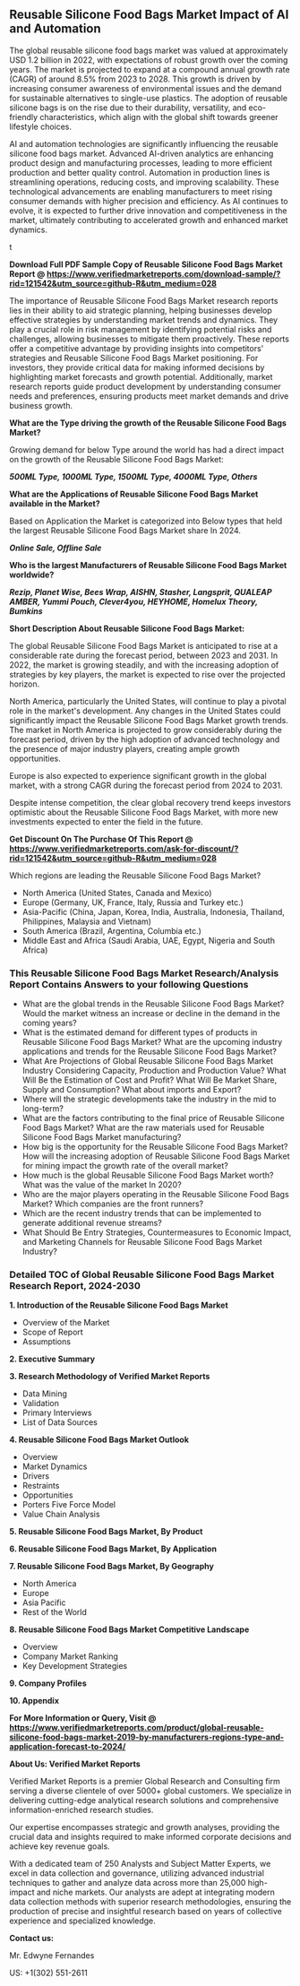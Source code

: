 <h2>Reusable Silicone Food Bags Market Impact of AI and Automation</h2><p>The global reusable silicone food bags market was valued at approximately USD 1.2 billion in 2022, with expectations of robust growth over the coming years. The market is projected to expand at a compound annual growth rate (CAGR) of around 8.5% from 2023 to 2028. This growth is driven by increasing consumer awareness of environmental issues and the demand for sustainable alternatives to single-use plastics. The adoption of reusable silicone bags is on the rise due to their durability, versatility, and eco-friendly characteristics, which align with the global shift towards greener lifestyle choices.</p><p>AI and automation technologies are significantly influencing the reusable silicone food bags market. Advanced AI-driven analytics are enhancing product design and manufacturing processes, leading to more efficient production and better quality control. Automation in production lines is streamlining operations, reducing costs, and improving scalability. These technological advancements are enabling manufacturers to meet rising consumer demands with higher precision and efficiency. As AI continues to evolve, it is expected to further drive innovation and competitiveness in the market, ultimately contributing to accelerated growth and enhanced market dynamics.</p>t</p><p id="" class=""><strong>Download Full PDF Sample Copy of Reusable Silicone Food Bags Market Report @ <a href="https://www.verifiedmarketreports.com/download-sample/?rid=121542&utm_source=github-R&utm_medium=028" target="_blank">https://www.verifiedmarketreports.com/download-sample/?rid=121542&utm_source=github-R&utm_medium=028</a></strong></p><p>The importance of&nbsp;Reusable Silicone Food Bags Market research reports lies in their ability to aid strategic planning, helping businesses develop effective strategies by understanding market trends and dynamics. They play a crucial role in risk management by identifying potential risks and challenges, allowing businesses to mitigate them proactively. These reports offer a competitive advantage by providing insights into competitors' strategies and Reusable Silicone Food Bags Market positioning. For investors, they provide critical data for making informed decisions by highlighting market forecasts and growth potential. Additionally, market research reports guide product development by understanding consumer needs and preferences, ensuring products meet market demands and drive business growth.</p><p><strong>What are the&nbsp;Type driving the growth of the Reusable Silicone Food Bags Market?</strong></p><p id="" class="">Growing demand for below Type around the world has had a direct impact on the growth of the Reusable Silicone Food Bags Market:</p><em><strong>500ML Type, 1000ML Type, 1500ML Type, 4000ML Type, Others</strong></em></p><strong>What are the&nbsp;Applications&nbsp;of Reusable Silicone Food Bags Market available in the Market?</strong></p><p id="" class="">Based on Application the Market is categorized into Below types that held the largest Reusable Silicone Food Bags Market share In 2024.</p><em><strong>Online Sale, Offline Sale</strong></em></p><strong>Who is the largest Manufacturers of Reusable Silicone Food Bags Market worldwide?</strong></p><p><em><strong>Rezip, Planet Wise, Bees Wrap, AISHN, Stasher, Langsprit, QUALEAP AMBER, Yummi Pouch, Clever4you, HEYHOME, Homelux Theory, Bumkins</strong></em></p><p id="" class=""><strong>Short Description About Reusable Silicone Food Bags Market:</strong></p><p>The global Reusable Silicone Food Bags Market is anticipated to rise at a considerable rate during the forecast period, between 2023 and 2031. In 2022, the market is growing steadily, and with the increasing adoption of strategies by key players, the market is expected to rise over the projected horizon.</p><p>North America, particularly the United States, will continue to play a pivotal role in the market's development. Any changes in the United States could significantly impact the Reusable Silicone Food Bags Market growth trends. The market in North America is projected to grow considerably during the forecast period, driven by the high adoption of advanced technology and the presence of major industry players, creating ample growth opportunities.</p><p>Europe is also expected to experience significant growth in the global market, with a strong CAGR during the forecast period from 2024 to 2031.</p><p>Despite intense competition, the clear global recovery trend keeps investors optimistic about the Reusable Silicone Food Bags Market, with more new investments expected to enter the field in the future.</p><p id="" class=""><strong>Get Discount On The Purchase Of This Report @ <a href="https://www.verifiedmarketreports.com/ask-for-discount/?rid=121542&utm_source=github-R&utm_medium=028" target="_blank">https://www.verifiedmarketreports.com/ask-for-discount/?rid=121542&utm_source=github-R&utm_medium=028</a></strong></p>Which regions are leading the Reusable Silicone Food Bags Market?</p><ul><li>North America (United States, Canada and Mexico)</li><li>Europe (Germany, UK, France, Italy, Russia and Turkey etc.)</li><li>Asia-Pacific (China, Japan, Korea, India, Australia, Indonesia, Thailand, Philippines, Malaysia and Vietnam)</li><li>South America (Brazil, Argentina, Columbia etc.)</li><li>Middle East and Africa (Saudi Arabia, UAE, Egypt, Nigeria and South Africa)</li></ul><h3 id="" class="">This Reusable Silicone Food Bags Market Research/Analysis Report Contains Answers to your following Questions</h3><ul><li>What are the global trends in the Reusable Silicone Food Bags Market? Would the market witness an increase or decline in the demand in the coming years?</li><li>What is the estimated demand for different types of products in Reusable Silicone Food Bags Market? What are the upcoming industry applications and trends for the Reusable Silicone Food Bags Market?</li><li>What Are Projections of Global Reusable Silicone Food Bags Market Industry Considering Capacity, Production and Production Value? What Will Be the Estimation of Cost and Profit? What Will Be Market Share, Supply and Consumption? What about imports and Export?</li><li>Where will the strategic developments take the industry in the mid to long-term?</li><li>What are the factors contributing to the final price of Reusable Silicone Food Bags Market? What are the raw materials used for Reusable Silicone Food Bags Market manufacturing?</li><li>How big is the opportunity for the Reusable Silicone Food Bags Market? How will the increasing adoption of Reusable Silicone Food Bags Market for mining impact the growth rate of the overall market?</li><li>How much is the global Reusable Silicone Food Bags Market worth? What was the value of the market In 2020?</li><li>Who are the major players operating in the Reusable Silicone Food Bags Market? Which companies are the front runners?</li><li>Which are the recent industry trends that can be implemented to generate additional revenue streams?</li><li>What Should Be Entry Strategies, Countermeasures to Economic Impact, and Marketing Channels for Reusable Silicone Food Bags Market Industry?</li></ul><h3 id="" class="">Detailed TOC of Global Reusable Silicone Food Bags Market Research Report, 2024-2030</h3><p id="" class=""><strong>1. Introduction of the Reusable Silicone Food Bags Market</strong></p><ul><li>Overview of the Market</li><li>Scope of Report</li><li>Assumptions</li></ul><p id="" class=""><strong>2. Executive Summary</strong></p><p id="" class=""><strong>3. Research Methodology of Verified Market Reports</strong></p><ul><li>Data Mining</li><li>Validation</li><li>Primary Interviews</li><li>List of Data Sources</li></ul><p id="" class=""><strong>4. Reusable Silicone Food Bags Market Outlook</strong></p><ul><li>Overview</li><li>Market Dynamics</li><li>Drivers</li><li>Restraints</li><li>Opportunities</li><li>Porters Five Force Model</li><li>Value Chain Analysis</li></ul><p id="" class=""><strong>5. Reusable Silicone Food Bags Market, By Product</strong></p><p id="" class=""><strong>6. Reusable Silicone Food Bags Market, By Application</strong></p><p id="" class=""><strong>7. Reusable Silicone Food Bags Market, By Geography</strong></p><ul><li>North America</li><li>Europe</li><li>Asia Pacific</li><li>Rest of the World</li></ul><p id="" class=""><strong>8. Reusable Silicone Food Bags Market Competitive Landscape</strong></p><ul><li>Overview</li><li>Company Market Ranking</li><li>Key Development Strategies</li></ul><p id="" class=""><strong>9. Company Profiles</strong></p><p id="" class=""><strong>10. Appendix</strong></p><p id="" class=""><strong>For More Information or Query, Visit @ <a href="https://www.verifiedmarketreports.com/product/global-reusable-silicone-food-bags-market-2019-by-manufacturers-regions-type-and-application-forecast-to-2024/" target="_blank">https://www.verifiedmarketreports.com/product/global-reusable-silicone-food-bags-market-2019-by-manufacturers-regions-type-and-application-forecast-to-2024/</a></strong></p><p id="" class=""><strong>About Us: Verified Market Reports</strong></p><p id="" class="">Verified Market Reports is a premier Global Research and Consulting firm serving a diverse clientele of over 5000+ global customers. We specialize in delivering cutting-edge analytical research solutions and comprehensive information-enriched research studies.</p><p id="" class="">Our expertise encompasses strategic and growth analyses, providing the crucial data and insights required to make informed corporate decisions and achieve key revenue goals.</p><p id="" class="">With a dedicated team of 250 Analysts and Subject Matter Experts, we excel in data collection and governance, utilizing advanced industrial techniques to gather and analyze data across more than 25,000 high-impact and niche markets. Our analysts are adept at integrating modern data collection methods with superior research methodologies, ensuring the production of precise and insightful research based on years of collective experience and specialized knowledge.</p><p id="" class=""><strong>Contact us:</strong></p><p id="" class="">Mr. Edwyne Fernandes</p><p id="" class="">US: +1(302) 551-2611</p>